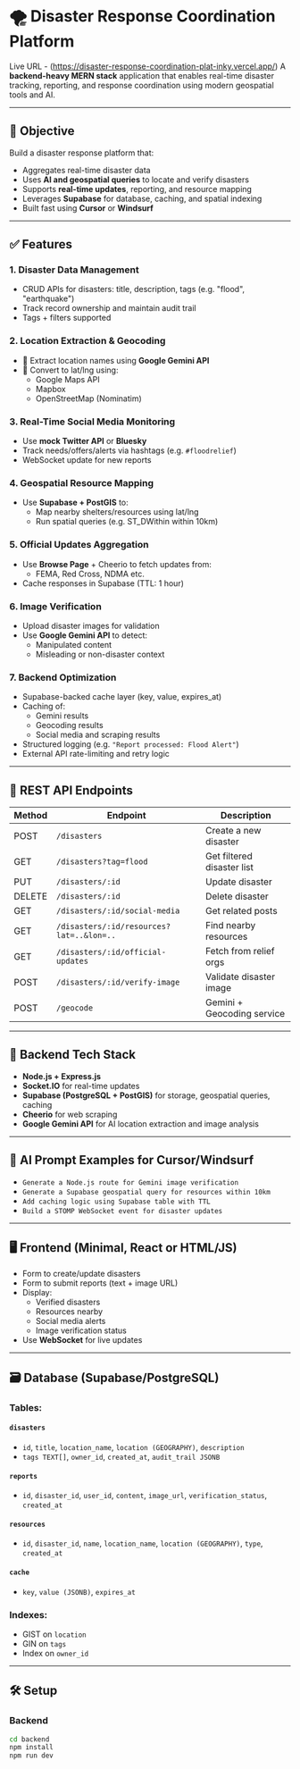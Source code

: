# 🌪️ Disaster Response Coordination Platform
Live URL - (https://disaster-response-coordination-plat-inky.vercel.app/)
A **backend-heavy MERN stack** application that enables real-time disaster tracking, reporting, and response coordination using modern geospatial tools and AI.

---

## 🧭 Objective

Build a disaster response platform that:
- Aggregates real-time disaster data
- Uses **AI and geospatial queries** to locate and verify disasters
- Supports **real-time updates**, reporting, and resource mapping
- Leverages **Supabase** for database, caching, and spatial indexing
- Built fast using **Cursor** or **Windsurf**

---

## ✅ Features

### 1. Disaster Data Management
- CRUD APIs for disasters: title, description, tags (e.g. "flood", "earthquake")
- Track record ownership and maintain audit trail
- Tags + filters supported

### 2. Location Extraction & Geocoding
- 📍 Extract location names using **Google Gemini API**
- 📌 Convert to lat/lng using:
  - Google Maps API
  - Mapbox
  - OpenStreetMap (Nominatim)

### 3. Real-Time Social Media Monitoring
- Use **mock Twitter API** or **Bluesky**
- Track needs/offers/alerts via hashtags (e.g. `#floodrelief`)
- WebSocket update for new reports

### 4. Geospatial Resource Mapping
- Use **Supabase + PostGIS** to:
  - Map nearby shelters/resources using lat/lng
  - Run spatial queries (e.g. ST_DWithin within 10km)

### 5. Official Updates Aggregation
- Use **Browse Page** + Cheerio to fetch updates from:
  - FEMA, Red Cross, NDMA etc.
- Cache responses in Supabase (TTL: 1 hour)

### 6. Image Verification
- Upload disaster images for validation
- Use **Google Gemini API** to detect:
  - Manipulated content
  - Misleading or non-disaster context

### 7. Backend Optimization
- Supabase-backed cache layer (key, value, expires_at)
- Caching of:
  - Gemini results
  - Geocoding results
  - Social media and scraping results
- Structured logging (e.g. `"Report processed: Flood Alert"`)
- External API rate-limiting and retry logic

---

## 🧪 REST API Endpoints

| Method | Endpoint | Description |
|--------|----------|-------------|
| POST   | `/disasters` | Create a new disaster |
| GET    | `/disasters?tag=flood` | Get filtered disaster list |
| PUT    | `/disasters/:id` | Update disaster |
| DELETE | `/disasters/:id` | Delete disaster |
| GET    | `/disasters/:id/social-media` | Get related posts |
| GET    | `/disasters/:id/resources?lat=..&lon=..` | Find nearby resources |
| GET    | `/disasters/:id/official-updates` | Fetch from relief orgs |
| POST   | `/disasters/:id/verify-image` | Validate disaster image |
| POST   | `/geocode` | Gemini + Geocoding service |

---

## 🔧 Backend Tech Stack

- **Node.js + Express.js**
- **Socket.IO** for real-time updates
- **Supabase (PostgreSQL + PostGIS)** for storage, geospatial queries, caching
- **Cheerio** for web scraping
- **Google Gemini API** for AI location extraction and image analysis

---

## 🧠 AI Prompt Examples for Cursor/Windsurf

- `Generate a Node.js route for Gemini image verification`
- `Generate a Supabase geospatial query for resources within 10km`
- `Add caching logic using Supabase table with TTL`
- `Build a STOMP WebSocket event for disaster updates`

---

## 🖥️ Frontend (Minimal, React or HTML/JS)

- Form to create/update disasters
- Form to submit reports (text + image URL)
- Display:
  - Verified disasters
  - Resources nearby
  - Social media alerts
  - Image verification status
- Use **WebSocket** for live updates

---

## 🗃️ Database (Supabase/PostgreSQL)

### Tables:

#### `disasters`
- `id`, `title`, `location_name`, `location (GEOGRAPHY)`, `description`
- `tags TEXT[]`, `owner_id`, `created_at`, `audit_trail JSONB`

#### `reports`
- `id`, `disaster_id`, `user_id`, `content`, `image_url`, `verification_status`, `created_at`

#### `resources`
- `id`, `disaster_id`, `name`, `location_name`, `location (GEOGRAPHY)`, `type`, `created_at`

#### `cache`
- `key`, `value (JSONB)`, `expires_at`

### Indexes:
- GIST on `location`
- GIN on `tags`
- Index on `owner_id`

---

## 🛠️ Setup

### Backend
```bash
cd backend
npm install
npm run dev
